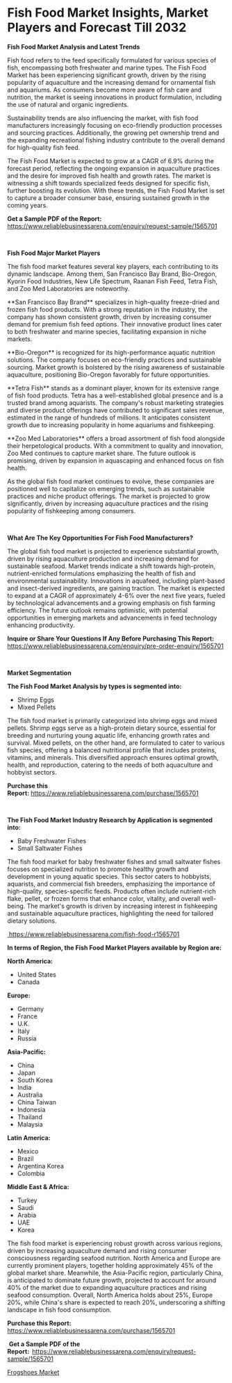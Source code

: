 <p><h1>Fish Food Market Insights, Market Players and Forecast Till 2032</h1></p><p><strong>Fish Food Market Analysis and Latest Trends</strong></p>
<p><p>Fish food refers to the feed specifically formulated for various species of fish, encompassing both freshwater and marine types. The Fish Food Market has been experiencing significant growth, driven by the rising popularity of aquaculture and the increasing demand for ornamental fish and aquariums. As consumers become more aware of fish care and nutrition, the market is seeing innovations in product formulation, including the use of natural and organic ingredients. </p><p>Sustainability trends are also influencing the market, with fish food manufacturers increasingly focusing on eco-friendly production processes and sourcing practices. Additionally, the growing pet ownership trend and the expanding recreational fishing industry contribute to the overall demand for high-quality fish feed.</p><p>The Fish Food Market is expected to grow at a CAGR of 6.9% during the forecast period, reflecting the ongoing expansion in aquaculture practices and the desire for improved fish health and growth rates. The market is witnessing a shift towards specialized feeds designed for specific fish, further boosting its evolution. With these trends, the Fish Food Market is set to capture a broader consumer base, ensuring sustained growth in the coming years.</p></p>
<p><strong>Get a Sample PDF of the Report:&nbsp;</strong> <a href="https://www.reliablebusinessarena.com/enquiry/request-sample/1565701?utm_campaign=2138&utm_medium=2&utm_source=Github&utm_content=ia&utm_term=05022025&utm_id=fish-food">https://www.reliablebusinessarena.com/enquiry/request-sample/1565701</a></p>
<p>&nbsp;</p>
<p><strong>Fish Food Major Market Players</strong></p>
<p><p>The fish food market features several key players, each contributing to its dynamic landscape. Among them, San Francisco Bay Brand, Bio-Oregon, Kyorin Food Industries, New Life Spectrum, Raanan Fish Feed, Tetra Fish, and Zoo Med Laboratories are noteworthy.</p><p>**San Francisco Bay Brand** specializes in high-quality freeze-dried and frozen fish food products. With a strong reputation in the industry, the company has shown consistent growth, driven by increasing consumer demand for premium fish feed options. Their innovative product lines cater to both freshwater and marine species, facilitating expansion in niche markets.</p><p>**Bio-Oregon** is recognized for its high-performance aquatic nutrition solutions. The company focuses on eco-friendly practices and sustainable sourcing. Market growth is bolstered by the rising awareness of sustainable aquaculture, positioning Bio-Oregon favorably for future opportunities.</p><p>**Tetra Fish** stands as a dominant player, known for its extensive range of fish food products. Tetra has a well-established global presence and is a trusted brand among aquarists. The company's robust marketing strategies and diverse product offerings have contributed to significant sales revenue, estimated in the range of hundreds of millions. It anticipates consistent growth due to increasing popularity in home aquariums and fishkeeping.</p><p>**Zoo Med Laboratories** offers a broad assortment of fish food alongside their herpetological products. With a commitment to quality and innovation, Zoo Med continues to capture market share. The future outlook is promising, driven by expansion in aquascaping and enhanced focus on fish health.</p><p>As the global fish food market continues to evolve, these companies are positioned well to capitalize on emerging trends, such as sustainable practices and niche product offerings. The market is projected to grow significantly, driven by increasing aquaculture practices and the rising popularity of fishkeeping among consumers.</p></p>
<p>&nbsp;</p>
<p><strong>What Are The Key Opportunities For Fish Food Manufacturers?</strong></p>
<p><p>The global fish food market is projected to experience substantial growth, driven by rising aquaculture production and increasing demand for sustainable seafood. Market trends indicate a shift towards high-protein, nutrient-enriched formulations emphasizing the health of fish and environmental sustainability. Innovations in aquafeed, including plant-based and insect-derived ingredients, are gaining traction. The market is expected to expand at a CAGR of approximately 4-6% over the next five years, fueled by technological advancements and a growing emphasis on fish farming efficiency. The future outlook remains optimistic, with potential opportunities in emerging markets and advancements in feed technology enhancing productivity.</p></p>
<p><strong>Inquire or Share Your Questions If Any Before Purchasing This Report:</strong> <a href="https://www.reliablebusinessarena.com/enquiry/pre-order-enquiry/1565701?utm_campaign=2138&utm_medium=2&utm_source=Github&utm_content=ia&utm_term=05022025&utm_id=fish-food">https://www.reliablebusinessarena.com/enquiry/pre-order-enquiry/1565701</a></p>
<p>&nbsp;</p>
<p><strong>Market Segmentation</strong></p>
<p><strong>The Fish Food Market Analysis by types is segmented into:</strong></p>
<p><ul><li>Shrimp Eggs</li><li>Mixed Pellets</li></ul></p>
<p><p>The fish food market is primarily categorized into shrimp eggs and mixed pellets. Shrimp eggs serve as a high-protein dietary source, essential for breeding and nurturing young aquatic life, enhancing growth rates and survival. Mixed pellets, on the other hand, are formulated to cater to various fish species, offering a balanced nutritional profile that includes proteins, vitamins, and minerals. This diversified approach ensures optimal growth, health, and reproduction, catering to the needs of both aquaculture and hobbyist sectors.</p></p>
<p><strong>Purchase this Report:&nbsp;</strong><a href="https://www.reliablebusinessarena.com/purchase/1565701?utm_campaign=2138&utm_medium=2&utm_source=Github&utm_content=ia&utm_term=05022025&utm_id=fish-food">https://www.reliablebusinessarena.com/purchase/1565701</a></p>
<p>&nbsp;</p>
<p><strong>The Fish Food Market Industry Research by Application is segmented into:</strong></p>
<p><ul><li>Baby Freshwater Fishes</li><li>Small Saltwater Fishes</li></ul></p>
<p><p>The fish food market for baby freshwater fishes and small saltwater fishes focuses on specialized nutrition to promote healthy growth and development in young aquatic species. This sector caters to hobbyists, aquarists, and commercial fish breeders, emphasizing the importance of high-quality, species-specific feeds. Products often include nutrient-rich flake, pellet, or frozen forms that enhance color, vitality, and overall well-being. The market's growth is driven by increasing interest in fishkeeping and sustainable aquaculture practices, highlighting the need for tailored dietary solutions.</p></p>
<p><a href="https://www.reliablebusinessarena.com/fish-food-r1565701?utm_campaign=2138&utm_medium=2&utm_source=Github&utm_content=ia&utm_term=05022025&utm_id=fish-food">&nbsp;https://www.reliablebusinessarena.com/fish-food-r1565701</a></p>
<p><strong>In terms of Region, the Fish Food Market Players available by Region are:</strong></p>
<p>
    <p> <strong> North America: </strong>
        <ul>
            <li>United States</li>
            <li>Canada</li>
        </ul>
        </p> 
    <p> <strong> Europe: </strong>
        <ul>
            <li>Germany</li>
            <li>France</li>
            <li>U.K.</li>
            <li>Italy</li>
            <li>Russia</li>
        </ul>
        </p> 
    <p> <strong> Asia-Pacific: </strong>
        <ul>
            <li>China</li>
            <li>Japan</li>
            <li>South Korea</li>
            <li>India</li>
            <li>Australia</li>
            <li>China Taiwan</li>
            <li>Indonesia</li>
            <li>Thailand</li>
            <li>Malaysia</li>
        </ul>
        </p> 
    <p> <strong> Latin America: </strong>
        <ul>
            <li>Mexico</li>
            <li>Brazil</li>
            <li>Argentina Korea</li>
            <li>Colombia</li>
        </ul>
        </p> 
    <p> <strong> Middle East & Africa: </strong>
        <ul>
            <li>Turkey</li>
            <li>Saudi</li>
            <li>Arabia</li>
            <li>UAE</li>
            <li>Korea</li>
        </ul>
    </p>
    </p>
<p><p>The fish food market is experiencing robust growth across various regions, driven by increasing aquaculture demand and rising consumer consciousness regarding seafood nutrition. North America and Europe are currently prominent players, together holding approximately 45% of the global market share. Meanwhile, the Asia-Pacific region, particularly China, is anticipated to dominate future growth, projected to account for around 40% of the market due to expanding aquaculture practices and rising seafood consumption. Overall, North America holds about 25%, Europe 20%, while China's share is expected to reach 20%, underscoring a shifting landscape in fish food consumption.</p></p>
<p><strong>Purchase this Report: </strong><a href="https://www.reliablebusinessarena.com/purchase/1565701?utm_campaign=2138&utm_medium=2&utm_source=Github&utm_content=ia&utm_term=05022025&utm_id=fish-food">https://www.reliablebusinessarena.com/purchase/1565701</a></p>
<p>&nbsp;<strong>Get a Sample PDF of the Report:&nbsp;&nbsp;</strong><a href="https://www.reliablebusinessarena.com/enquiry/request-sample/1565701?utm_campaign=2138&utm_medium=2&utm_source=Github&utm_content=ia&utm_term=05022025&utm_id=fish-food">https://www.reliablebusinessarena.com/enquiry/request-sample/1565701</a></p>
<p><strong></strong></p>
<p><p><a href="https://github.com/joannesouthgate/Market-Research-Report-List-5/blob/main/frogshoes-market.md?utm_campaign=2138&utm_medium=2&utm_source=Github&utm_content=ia&utm_term=05022025&utm_id=fish-food">Frogshoes Market</a></p></p>